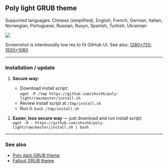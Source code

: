 ## Poly light GRUB theme

Supported languages: Chinese (simplified), English, French, German, Italian, Norwegian, Portuguese, Russian, Rusyn, Spanish, Turkish, Ukrainian

![](https://i.imgur.com/9VBf1Nl.gif)

Screenshot is intentionally low res to fit GitHub UI. See also: [1280×720](https://i.imgur.com/HT4ivRY.png), [1920×1080](https://i.imgur.com/n8jBLsj.png)

---

### Installation / update

1. **Secure way:**
    - Download install script:  
    `wget -P /tmp https://github.com/shvchk/poly-light/raw/master/install.sh`
    - Review install script at `/tmp/install.sh`
    - Run it: `bash /tmp/install.sh`

2. **Easier, less secure way** — just download and run install script:  
    `wget -O - https://github.com/shvchk/poly-light/raw/master/install.sh | bash`

---

### See also

- [Poly dark GRUB theme](https://github.com/shvchk/poly-dark)
- [Fallout GRUB theme](https://github.com/shvchk/fallout-grub-theme)
